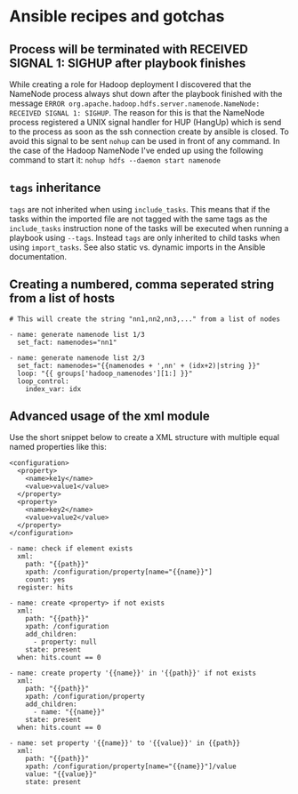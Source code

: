 # Ansible recipes and gotchas

## Process will be terminated with RECEIVED SIGNAL 1: SIGHUP after playbook finishes
While creating a role for Hadoop deployment I discovered that the NameNode process always shut down after the playbook finished with the message `ERROR org.apache.hadoop.hdfs.server.namenode.NameNode: RECEIVED SIGNAL 1: SIGHUP`. The reason for this is that the NameNode process registered a UNIX signal handler for HUP (HangUp) which is send to the process as soon as the ssh connection create by ansible is closed. To avoid this signal to be sent `nohup` can be used in front of any command. In the case of the Hadoop NameNode I've ended up using the following command to start it: `nohup hdfs --daemon start namenode`

## `tags` inheritance
`tags` are not inherited when using `include_tasks`. This means that if the tasks within the imported file are not tagged with the same tags as the `include_tasks` instruction none of the tasks will be executed when running a playbook using `--tags`. Instead `tags` are only inherited to child tasks when using `import_tasks`. See also static vs. dynamic imports in the Ansible documentation.

## Creating a numbered, comma seperated string from a list of hosts

```
# This will create the string "nn1,nn2,nn3,..." from a list of nodes

- name: generate namenode list 1/3
  set_fact: namenodes="nn1"

- name: generate namenode list 2/3
  set_fact: namenodes="{{namenodes + ',nn' + (idx+2)|string }}"    
  loop: "{{ groups['hadoop_namenodes'][1:] }}"
  loop_control:
    index_var: idx
```

## Advanced usage of the xml module

Use the short snippet below to create a XML structure with multiple equal named properties like this:

```
<configuration>
  <property>
    <name>ke1y</name>
    <value>value1</value>
  </property>
  <property>
    <name>key2</name>
    <value>value2</value>
  </property>
</configuration>
```

```
- name: check if element exists
  xml:
    path: "{{path}}"
    xpath: /configuration/property[name="{{name}}"]
    count: yes
  register: hits

- name: create <property> if not exists
  xml:
    path: "{{path}}"
    xpath: /configuration
    add_children:
      - property: null
    state: present
  when: hits.count == 0

- name: create property '{{name}}' in '{{path}}' if not exists
  xml:
    path: "{{path}}"
    xpath: /configuration/property
    add_children:
      - name: "{{name}}"
    state: present
  when: hits.count == 0

- name: set property '{{name}}' to '{{value}}' in {{path}}
  xml:
    path: "{{path}}"
    xpath: /configuration/property[name="{{name}}"]/value
    value: "{{value}}"
    state: present
```
